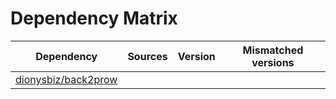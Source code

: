 # Dependency Matrix

Dependency | Sources | Version | Mismatched versions
---------- | ------- | ------- | -------------------
[dionysbiz/back2prow](https://github.com/dionysbiz/back2prow.git) |  | []() | 
